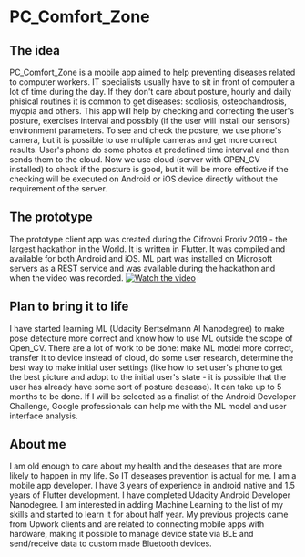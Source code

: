 # PC_Comfort_Zone

## The idea
PC_Comfort_Zone is a mobile app aimed to help preventing diseases related to computer workers. IT specialists usually have to sit in front of computer a lot of time during the day. If they don't care about posture, hourly and daily phisical routines it is common to get diseases: scoliosis, osteochandrosis, myopia and others. This app will help by checking and correcting the user's posture, exercises interval and possibly (if the user will install our sensors) environment parameters. 
To see and check the posture, we use phone's camera, but it is possible to use multiple cameras and get more correct results. User's phone do some photos at predefined time interval and then sends them to the cloud.
Now we use cloud (server with OPEN_CV installed) to check if the posture is good, but it will be more effective if the checking will be executed on Android or iOS device directly without the requirement of the server.

## The prototype
The prototype client app was created during the Cifrovoi Proriv 2019 - the largest hackathon in the World. It is written in Flutter. It was compiled and available for both Android and iOS. ML part was installed on Microsoft servers as a REST service and was available during the hackathon and when the video was recorded.
[![Watch the video](https://img.youtube.com/vi/kZLSQS8FwqY/hqdefault.jpg)](https://youtu.be/kZLSQS8FwqY)

## Plan to bring it to life
I have started learning ML (Udacity Bertselmann AI Nanodegree) to make pose detecture more correct and know how to use ML outside the scope of Open_CV. There are a lot of work to be done: make ML model more correct, transfer it to device instead of cloud, do some user research, determine the best way to make initial user settings (like how to set user's phone to get the best picture and adopt to the initial user's state - it is possible that the user has already have some sort of posture desease). It can take up to 5 months to be done. If I will be selected as a finalist of the Android Developer Challenge, Google professionals can help me with the ML model and user interface analysis.

## About me
I am old enough to care about my health and the deseases that are more likely to happen in my life. So IT deseases prevention is actual for me. I am a mobile app developer. I have 3 years of experience in android native and 1.5 years of Flutter development. I have completed Udacity Android Developer Nanodegree. I am interested in adding Machine Learning to the list of my skills and started to learn it for about half year. My previous projects came from Upwork clients and are related to connecting mobile apps with hardware, making it possible to manage device state via BLE and send/receive data to custom made Bluetooth devices.
